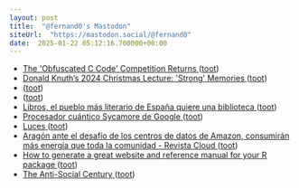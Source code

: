 ```yaml
---
layout: post
title:  "@fernand0's Mastodon"
siteUrl:  "https://mastodon.social/@fernand0"
date:  2025-01-22 05:12:16.700000+00:00
---
```

*  [The 'Obfuscated C Code' Competition Returns ](https://thenewstack.io/the-obfuscated-c-code-competition-returns) ([toot](https://mastodon.social/@fernand0/113870290072147748))
*  [Donald Knuth’s 2024 Christmas Lecture: 'Strong' Memories ](https://thenewstack.io/donald-knuths-2024-christmas-lecture-strong-memories) ([toot](https://mastodon.social/@fernand0/113869678506236546))
*  [ ](https://mathstodon.xyz/@arivero) ([toot](https://mastodon.social/@fernand0/113867947631949427))
*  [ ](https://glasgow.social/@steeznson) ([toot](https://mastodon.social/@fernand0/113867945877861116))
*  [Libros, el pueblo más literario de España quiere una biblioteca ](https://www.lavanguardia.com/cultura/20250113/10276462/libros-pueblo-mas-literario-espana-quiere-biblioteca.htm) ([toot](https://mastodon.social/@fernand0/113867839281311365))
*  [Procesador cuántico Sycamore de Google ](https://www.flickr.com/photos/fernand0/54270138399) ([toot](https://mastodon.social/@fernand0/113867815876640746))
*  [Luces ](https://avecesunafoto.wordpress.com/2025/01/21/luces) ([toot](https://mastodon.social/@fernand0/113867708842875135))
*  [Aragón ante el desafío de los centros de datos de Amazon, consumirán más energía que toda la comunidad - Revista Cloud ](https://revistacloud.com/aragon-ante-el-desafio-de-los-centros-de-datos-de-amazon-consumiran-mas-energia-que-toda-la-comunidad) ([toot](https://mastodon.social/@fernand0/113867613882632673))
*  [How to generate a great website and reference manual for your R package ](https://dev.to/jj/how-to-generate-a-great-website-and-reference-manual-for-your-r-package-33a) ([toot](https://mastodon.social/@fernand0/113867245254431408))
*  [The Anti-Social Century ](https://www.theatlantic.com/magazine/archive/2025/02/american-loneliness-personality-politics/681091) ([toot](https://mastodon.social/@fernand0/113866967922959962))
